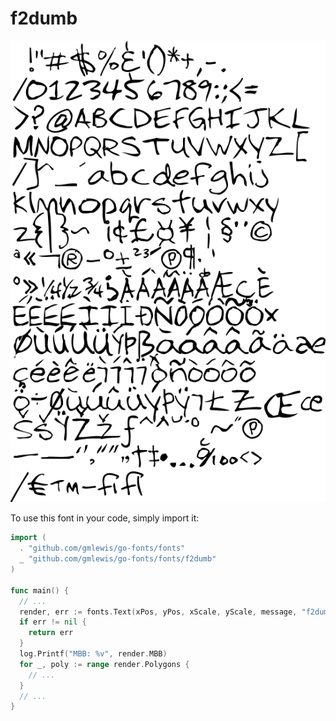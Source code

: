 # f2dumb

![f2dumb](f2dumb.png)

To use this font in your code, simply import it:

```go
import (
  . "github.com/gmlewis/go-fonts/fonts"
  _ "github.com/gmlewis/go-fonts/fonts/f2dumb"
)

func main() {
  // ...
  render, err := fonts.Text(xPos, yPos, xScale, yScale, message, "f2dumb", Center)
  if err != nil {
    return err
  }
  log.Printf("MBB: %v", render.MBB)
  for _, poly := range render.Polygons {
    // ...
  }
  // ...
}
```
